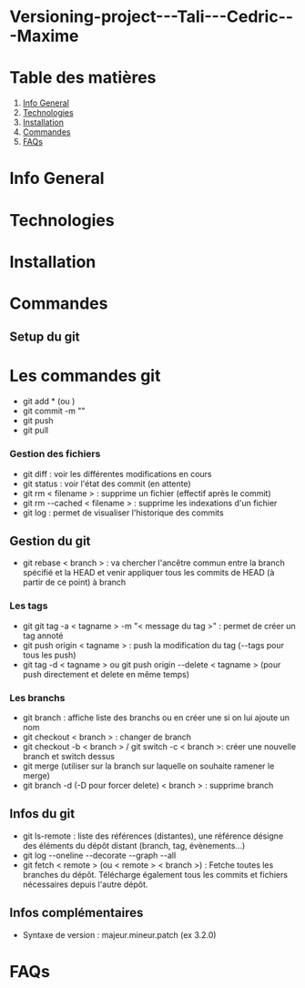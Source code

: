 # Versioning-project---Tali---Cedric---Maxime

# Table des matières

1. [Info General](#info)
2. [Technologies](#technologies)
3. [Installation](#installation)
4. [Commandes](#commandes)
5. [FAQs](#faqs)

# Info General

<a name="info"></a>

# Technologies

<a name="technologies"></a>

# Installation

<a name="installation"></a>

# Commandes

<a name="commandes"></a>

## Setup du git

# Les commandes git

- git add \* (ou <filename>)
- git commit -m "<message>"
- git push
- git pull

### Gestion des fichiers

- git diff : voir les différentes modifications en cours
- git status : voir l'état des commit (en attente)
- git rm < filename > : supprime un fichier (effectif après le commit)
- git rm --cached < filename > : supprime les indexations d'un fichier
- git log : permet de visualiser l'historique des commits

## Gestion du git

- git rebase < branch > : va chercher l'ancêtre commun entre la branch spécifié et la HEAD et venir appliquer tous les commits de HEAD (à partir de ce point) à branch

### Les tags

- git git tag -a < tagname > -m "< message du tag >" : permet de créer un tag annoté
- git push origin < tagname > : push la modification du tag (--tags pour tous les push)
- git tag -d < tagname > ou git push origin --delete < tagname > (pour push directement et delete en même temps)

### Les branchs

- git branch : affiche liste des branchs ou en créer une si on lui ajoute un nom
- git checkout < branch > : changer de branch
- git checkout -b < branch > / git switch -c < branch >: créer une nouvelle branch et switch dessus
- git merge (utiliser sur la branch sur laquelle on souhaite ramener le merge)
- git branch -d (-D pour forcer delete) < branch > : supprime branch

## Infos du git

- git ls-remote : liste des références (distantes), une référence désigne des éléments du dépôt distant (branch, tag, évènements...)
- git log --oneline --decorate --graph --all
- git fetch < remote > (ou < remote > < branch >) : Fetche toutes les branches du dépôt. Télécharge également tous les commits et fichiers nécessaires depuis l'autre dépôt.

## Infos complémentaires

- Syntaxe de version : majeur.mineur.patch (ex 3.2.0)

# FAQs

<a name="faqs"></a>
